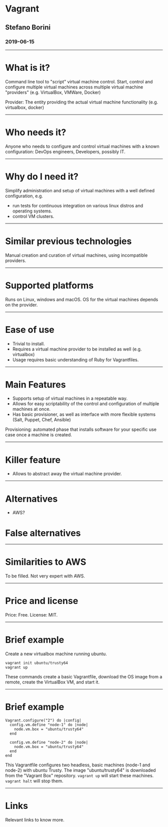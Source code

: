 # Vagrant
## Stefano Borini
### 2019-06-15

---

# What is it?

Command line tool to "script" virtual machine control.
Start, control and configure multiple virtual machines across multiple virtual
machine "providers" (e.g. VirtualBox, VMWare, Docker)

Provider: The entity providing the actual virtual machine functionality (e.g. virtualbox, docker) 


---

# Who needs it?

Anyone who needs to configure and control virtual machines with a known
configuration: DevOps engineers, Developers, possibly IT.

---

# Why do I need it?

Simplify administration and setup of virtual machines with a well defined configuration, e.g.
- run tests for continuous integration on various linux distros and operating systems.
- control VM clusters.

---

# Similar previous technologies

Manual creation and curation of virtual machines, using incompatible providers.

---

# Supported platforms

Runs on Linux, windows and macOS.
OS for the virtual machines depends on the provider.

---

# Ease of use

- Trivial to install.
- Requires a virtual machine provider to be installed as well (e.g. virtualbox)
- Usage requires basic understanding of Ruby for Vagrantfiles.

---

# Main Features

- Supports setup of virtual machines in a repeatable way.
- Allows for easy scriptability of the control and configuration of multiple machines at once.
- Has basic provisioner, as well as interface with more flexible systems (Salt, Puppet, Chef, Ansible)


Provisioning: automated phase that installs software for your specific use case once a machine is created.


---

# Killer feature

- Allows to abstract away the virtual machine provider.

---

# Alternatives

- AWS?

# False alternatives

---

# Similarities to AWS

To be filled. Not very expert with AWS.

---

# Price and license

Price: Free. License: MIT. 

---

# Brief example

Create a new virtualbox machine running ubuntu.
```
vagrant init ubuntu/trusty64
vagrant up
```
These commands create a basic Vagrantfile, download the OS image from a remote, create the VirtualBox VM, and start it.

---

# Brief example

```
Vagrant.configure("2") do |config|
  config.vm.define "node-1" do |node|
    node.vm.box = "ubuntu/trusty64"
  end 

  config.vm.define "node-2" do |node|
    node.vm.box = "ubuntu/trusty64"
  end 
end
```

This Vagrantfile configures two headless, basic machines (node-1 and node-2) with ubuntu Trusty.
The image "ubuntu/trusty64" is downloaded from the "Vagrant Box" repository.
``vagrant up`` will start these machines. ``vagrant halt`` will stop them.

---

# Links

Relevant links to know more.
